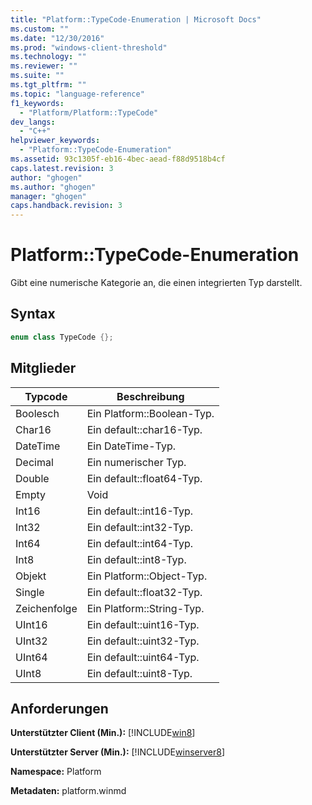 ```yaml
---
title: "Platform::TypeCode-Enumeration | Microsoft Docs"
ms.custom: ""
ms.date: "12/30/2016"
ms.prod: "windows-client-threshold"
ms.technology: ""
ms.reviewer: ""
ms.suite: ""
ms.tgt_pltfrm: ""
ms.topic: "language-reference"
f1_keywords: 
  - "Platform/Platform::TypeCode"
dev_langs: 
  - "C++"
helpviewer_keywords: 
  - "Platform::TypeCode-Enumeration"
ms.assetid: 93c1305f-eb16-4bec-aead-f88d9518b4cf
caps.latest.revision: 3
author: "ghogen"
ms.author: "ghogen"
manager: "ghogen"
caps.handback.revision: 3
---
```

# Platform::TypeCode-Enumeration
Gibt eine numerische Kategorie an, die einen integrierten Typ darstellt.  
  
## Syntax  
  
```cpp  
enum class TypeCode {};  
```  
  
## Mitglieder  
  
|Typcode|Beschreibung|  
|-------------|------------------|  
|Boolesch|Ein Platform::Boolean\-Typ.|  
|Char16|Ein default::char16\-Typ.|  
|DateTime|Ein DateTime\-Typ.|  
|Decimal|Ein numerischer Typ.|  
|Double|Ein default::float64\-Typ.|  
|Empty|Void|  
|Int16|Ein default::int16\-Typ.|  
|Int32|Ein default::int32\-Typ.|  
|Int64|Ein default::int64\-Typ.|  
|Int8|Ein default::int8\-Typ.|  
|Objekt|Ein Platform::Object\-Typ.|  
|Single|Ein default::float32\-Typ.|  
|Zeichenfolge|Ein Platform::String\-Typ.|  
|UInt16|Ein default::uint16\-Typ.|  
|UInt32|Ein default::uint32\-Typ.|  
|UInt64|Ein default::uint64\-Typ.|  
|UInt8|Ein default::uint8\-Typ.|  
  
## Anforderungen  
 **Unterstützter Client \(Min.\):** [!INCLUDE[win8](../cppcx/includes/win8-md.md)]  
  
 **Unterstützter Server \(Min.\):** [!INCLUDE[winserver8](../cppcx/includes/winserver8-md.md)]  
  
 **Namespace:** Platform  
  
 **Metadaten:** platform.winmd